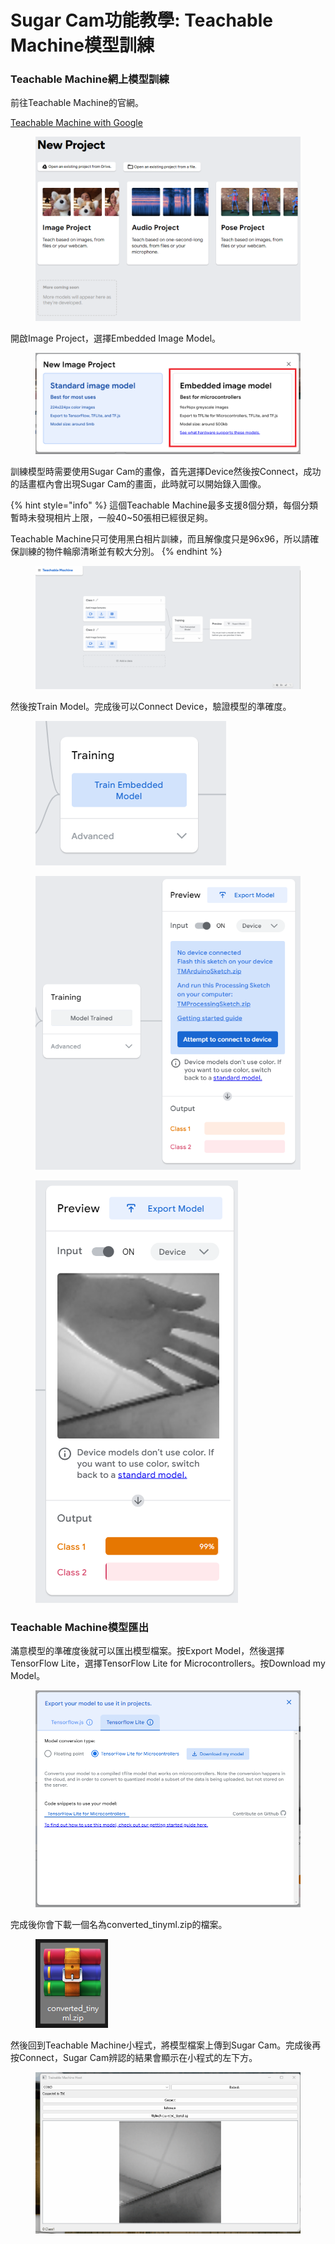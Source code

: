 # Sugar Cam功能教學: Teachable Machine模型訓練

### Teachable Machine網上模型訓練

前往Teachable Machine的官網。

[Teachable Machine with Google](https://teachablemachine.withgoogle.com/train)

<figure><img src="../../../../.gitbook/assets/image (13) (1) (1) (1).png" alt=""><figcaption></figcaption></figure>

開啟Image Project，選擇Embedded Image Model。

<figure><img src="../../../../.gitbook/assets/Screenshot 2023-08-11 114838 (1).png" alt=""><figcaption></figcaption></figure>

訓練模型時需要使用Sugar Cam的畫像，首先選擇Device然後按Connect，成功的話畫框內會出現Sugar Cam的畫面，此時就可以開始錄入圖像。

{% hint style="info" %}
這個Teachable Machine最多支援8個分類，每個分類暫時未發現相片上限，一般40\~50張相已經很足夠。

Teachable Machine只可使用黑白相片訓練，而且解像度只是96x96，所以請確保訓練的物件輪廓清晰並有較大分別。
{% endhint %}

<div data-full-width="true"><figure><img src="../../../../.gitbook/assets/d.gif" alt=""><figcaption></figcaption></figure></div>

然後按Train Model。完成後可以Connect Device，驗證模型的準確度。

<div><figure><img src="../../../../.gitbook/assets/image (14) (1) (1) (1).png" alt=""><figcaption></figcaption></figure> <figure><img src="../../../../.gitbook/assets/image (17) (1) (1).png" alt=""><figcaption></figcaption></figure> <figure><img src="../../../../.gitbook/assets/image (18) (1) (1).png" alt=""><figcaption></figcaption></figure></div>

### Teachable Machine模型匯出

滿意模型的準確度後就可以匯出模型檔案。按Export Model，然後選擇TensorFlow Lite，選擇TensorFlow Lite for Microcontrollers。按Download my Model。

<figure><img src="../../../../.gitbook/assets/image (19) (1) (1).png" alt=""><figcaption></figcaption></figure>

完成後你會下載一個名為converted\_tinyml.zip的檔案。

<figure><img src="../../../../.gitbook/assets/image (21) (1) (1).png" alt=""><figcaption></figcaption></figure>

然後回到Teachable Machine小程式，將模型檔案上傳到Sugar Cam。完成後再按Connect，Sugar Cam辨認的結果會顯示在小程式的左下方。

<figure><img src="../../../../.gitbook/assets/dd.gif" alt=""><figcaption></figcaption></figure>
